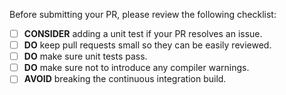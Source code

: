 Before submitting your PR, please review the following checklist:

- [ ] **CONSIDER** adding a unit test if your PR resolves an issue.
- [ ] **DO** keep pull requests small so they can be easily reviewed.
- [ ] **DO** make sure unit tests pass.
- [ ] **DO** make sure not to introduce any compiler warnings.
- [ ] **AVOID** breaking the continuous integration build.
